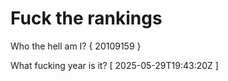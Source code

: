 # Fuck the rankings

Who the hell am I?
{ 20109159 }

What fucking year is it?
[ 2025-05-29T19:43:20Z ]
